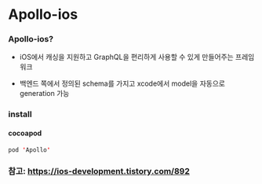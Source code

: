 # Apollo-ios

### Apollo-ios?

* iOS에서 캐싱을 지원하고 GraphQL을 편리하게 사용할 수 있게 만들어주는 프레임워크

* 백엔드 쪽에서 정의된 schema를 가지고 xcode에서 model을 자동으로 generation 가능

### install

#### cocoapod

```swift
pod 'Apollo'
```

### 참고: https://ios-development.tistory.com/892
